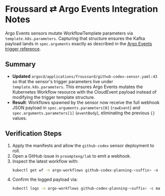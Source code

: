 # Froussard ⇄ Argo Events Integration Notes

Argo Events sensors mutate WorkflowTemplate parameters via `template.k8s.parameters`. Capturing that structure ensures the Kafka payload lands in `spec.arguments` exactly as described in the [Argo Events trigger reference](https://argo-events.readthedocs.io/en/stable/sensors/kubernetes/trigger-reference.html).

## Summary

- **Updated** `argocd/applications/froussard/github-codex-sensor.yaml:43` so that the
  sensor's trigger parameters live under `template.k8s.parameters`. This ensures Argo Events
  mutates the Kubernetes Workflow resource with the CloudEvent payload instead of modifying
  the trigger template structure.
- **Result**: Workflows spawned by the sensor now receive the full webhook JSON payload in
  `spec.arguments.parameters[0]` (`rawEvent`) and `spec.arguments.parameters[1]` (`eventBody`),
  eliminating the previous `{}` values.

## Verification Steps

1. Apply the manifests and allow the `github-codex` sensor deployment to roll.
2. Open a GitHub issue in `proompteng/lab` to emit a webhook.
3. Inspect the latest workflow with:
   ```bash
   kubectl get wf -n argo-workflows github-codex-planning-<suffix> -o jsonpath='{.spec.arguments.parameters[*].value}'
   ```
4. Confirm the logged payload via:
   ```bash
   kubectl logs -n argo-workflows github-codex-planning-<suffix> -c main
   ```
